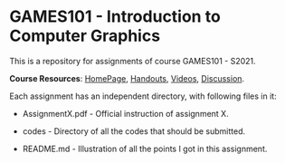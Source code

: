 # GAMES101 - Introduction to Computer Graphics

This is a repository for assignments of course GAMES101 - S2021.

**Course Resources**: [HomePage](https://sites.cs.ucsb.edu/~lingqi/teaching/games101.html), [Handouts](http://games-cn.org/graphics-intro-ppt-video/), [Videos](https://www.bilibili.com/video/av90798049), [Discussion](http://games-cn.org/forums/forum/graphics-intro/).

Each assignment has an independent directory, with following files in it: 

* AssignmentX.pdf - Official instruction of assignment X. 

* codes - Directory of all the codes that should be submitted.

* README.md - Illustration of all the points I got in this assignment.



